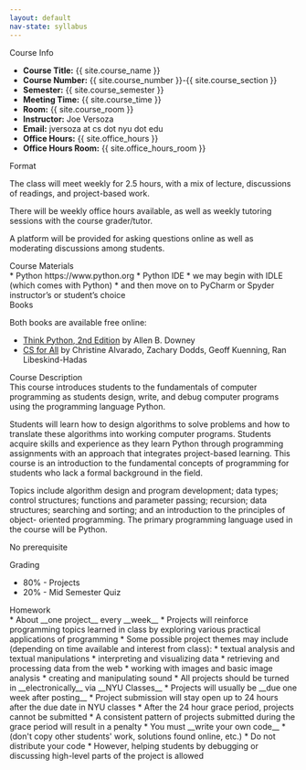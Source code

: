 ```yaml
---
layout: default
nav-state: syllabus
---
```


<div class="row">

  <div class="col-md-6">
    <div class="panel panel-default">

<a name="info"></a>
<div class="panel-heading">Course Info</div>
<div class="panel-body" markdown="block">

* __Course Title:__ {{ site.course_name }}
* __Course Number:__ {{ site.course_number }}-{{ site.course_section }}
* __Semester:__ {{ site.course_semester }}
* __Meeting Time:__ {{ site.course_time }}
* __Room:__ {{ site.course_room }}
* __Instructor:__ Joe Versoza
* __Email:__ jversoza at cs dot nyu dot edu
* __Office Hours:__ {{ site.office_hours }}
* __Office Hours Room:__  {{ site.office_hours_room }}
</div>
    </div>
    <div class="panel panel-default">
<a name="homework"></a>
<div class="panel-heading">Format</div>
<div class="panel-body" markdown="block">

The class will meet weekly for 2.5 hours, with a mix of lecture, discussions of readings, and project-based work.

There will be weekly office hours available, as well as weekly tutoring sessions with the course grader/tutor.

A platform will be provided for asking questions online as well as moderating discussions among students.

</div>
    </div>
    <div class="panel panel-default">
<a name="topics"></a>
<div class="panel-heading">Course Materials</div>
<div class="panel-body" markdown="block">
* Python https://www.python.org
* Python IDE 
    * we may begin with IDLE (which comes with Python)
    * and then move on to PyCharm or Spyder
instructor’s or student’s choice
</div>
    </div>
    <div class="panel panel-default">
<a name="books"></a>
<div class="panel-heading">Books</div>
<div class="panel-body" markdown="block">

Both books are available free online:

* [Think Python, 2nd Edition](http://greenteapress.com/thinkpython2/html/index.html) by Allen B. Downey
* [CS for All](https://www.cs.hmc.edu/csforall/) by Christine Alvarado, Zachary Dodds, Geoff Kuenning, Ran Libeskind-Hadas

</div>
    </div>
  </div><!-- end col -->

  <div class="col-md-6">
    <div class="panel panel-default">
<a name="description"></a>
<div class="panel-heading">Course Description</div>
<div class="panel-body" markdown="block">
This course introduces students to the fundamentals of computer programming as students design, write, and debug computer programs using the programming language Python.

Students will learn how to design algorithms to solve problems and how to translate these algorithms into working computer programs. Students acquire skills and experience as they learn Python through programming assignments with an approach that integrates project-based learning. This course is an introduction to the fundamental concepts of programming for students who lack a formal background in the field. 

Topics include algorithm design and program development; data types; control structures; functions and parameter passing; recursion; data structures; searching and sorting; and an introduction to the principles of object- oriented programming. The primary programming language used in the course will be Python. 

No prerequisite
</div>
    </div>
    <div class="panel panel-default">
<a name="grading"></a>
<div class="panel-heading">Grading</div>
<div class="panel-body" markdown="block">

* 80% - Projects
* 20% - Mid Semester Quiz

</div>
    </div>
    <div class="panel panel-default">
<a name="homework"></a>
<div class="panel-heading">Homework</div>
<div class="panel-body" markdown="block">
* About __one project__ every __week__
* Projects will reinforce programming topics learned in class by exploring various practical applications of programming
* Some possible project themes may include (depending on time available and interest from class): 
    * textual analysis and textual manipulations
    * interpreting and visualizing data
    * retrieving and processing data from the web
    * working with images and basic image analysis
    * creating and manipulating sound 
* All projects should be turned in __electronically__ via __NYU Classes__
* Projects will usually be __due one week after posting__
* Project submission will stay open up to 24 hours after the due date in NYU classes
* After the 24 hour grace period, projects cannot be submitted
* A consistent pattern of projects submitted during the grace period will result in a penalty
* You must __write your own code__ 
    * (don't copy other students' work, solutions found online, etc.)
    * Do not distribute your code
    * However, helping students by debugging or discussing high-level parts of the project is allowed

</div>
    </div>
  </div><!-- end col -->

</div><!-- end row -->

<div class="row">
  <div class="col-md-6">
  </div><!-- end col -->

  <div class="col-md-6">
  </div><!-- end col -->



</div><!-- end row -->

<div class="row">
  <div class="col-md-6">
  </div><!-- end col -->

  <div class="col-md-6">
  </div><!-- end col -->
</div><!-- end row -->

